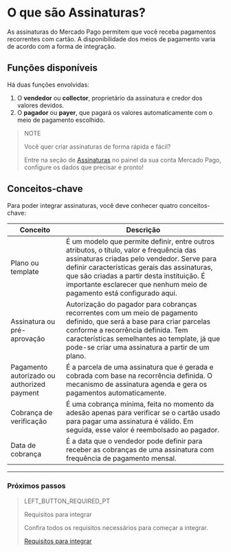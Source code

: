 # O que são Assinaturas?

As assinaturas do Mercado Pago permitem que você receba pagamentos recorrentes com cartão. A disponibilidade dos meios de pagamento varia de acordo com a forma de integração.

## Funções disponíveis

Há duas funções envolvidas: 
1. O __vendedor__ ou __collector__, proprietário da assinatura e credor dos valores devidos.
1. O __pagador__ ou __payer__, que pagará os valores automaticamente com o meio de pagamento escolhido.

> NOTE
> 
> Você quer criar assinaturas de forma rápida e fácil?
> 
> Entre na seção de [Assinaturas](https://www.mercadopago[FAKER][URL][DOMAIN]/subscription-plans) no painel da sua conta Mercado Pago, configure os dados que precisar e pronto!


## Conceitos-chave

Para poder integrar assinaturas, você deve conhecer quatro conceitos-chave: 

| Conceito | Descrição |
| --- |	--- |
| Plano ou template | É um modelo que permite definir, entre outros atributos, o título, valor e frequência das assinaturas criadas pelo vendedor. Serve para definir características gerais das assinaturas, que são criadas a partir desta instituição. É importante esclarecer que nenhum meio de pagamento está configurado aqui. |
| Assinatura ou pré-aprovação | Autorização do pagador para cobranças recorrentes com um meio de pagamento definido, que será a base para criar parcelas conforme a recorrência definida. Tem características semelhantes ao template, já que pode-se criar uma assinatura a partir de um plano. |
| Pagamento autorizado ou authorized payment | É a parcela de uma assinatura que é gerada e cobrada com base na recorrência definida. O mecanismo de assinatura agenda e gera os pagamentos automaticamente. |
| Cobrança de verificação | É uma cobrança mínima, feita no momento da adesão apenas para verificar se o cartão usado para pagar uma assinatura é válido. Em seguida, esse valor é reembolsado ao pagador. |
| Data de cobrança | É a data que o vendedor pode definir para receber as cobranças de uma assinatura com frequência de pagamento mensal. |


------------
### Próximos passos
> LEFT_BUTTON_REQUIRED_PT
>
> Requisitos para integrar
>
> Confira todos os requisitos necessários para começar a integrar.
>
> [Requisitos para integrar](https://www.mercadopago[FAKER][URL][DOMAIN]/developers/pt/guides/online-payments/subscriptions/previous-requirements)
